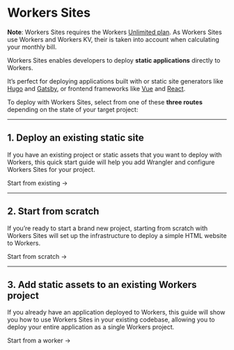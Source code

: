 # Workers Sites

<Aside>

__Note__: Workers Sites requires the Workers [Unlimited plan](https://workers.cloudflare.com/sites#plans). As Workers Sites use Workers and Workers KV, their is taken into account when calculating your monthly bill.

</Aside>

Workers Sites enables developers to deploy __static applications__ directly to Workers.

It’s perfect for deploying applications built with or static site generators like [Hugo](https://gohugo.io/) and [Gatsby](https://www.gatsbyjs.org/), or frontend frameworks like [Vue](https://vuejs.org/) and [React](https://reactjs.org).

To deploy with Workers Sites, select from one of these __three routes__ depending on the state of your target project:

--------------------------------

## 1. Deploy an existing static site

If you have an existing project or static assets that you want to deploy with Workers, this quick start guide will help you add Wrangler and configure Workers Sites for your project.

<Link to="/platform/sites/start-from-existing" className="Button Button-is-docs-primary">Start from existing →</Link>

--------------------------------

## 2. Start from scratch

If you’re ready to start a brand new project, starting from scratch with Workers Sites will set up the infrastructure to deploy a simple HTML website to Workers.

<Link to="/platform/sites/start-from-scratch" className="Button Button-is-docs-primary">Start from scratch →</Link>

--------------------------------

## 3. Add static assets to an existing Workers project

If you already have an application deployed to Workers, this guide will show you how to use Workers Sites in your existing codebase, allowing you to deploy your entire application as a single Workers project.

<Link to="/platform/sites/start-from-worker" className="Button Button-is-docs-primary">Start from a worker →</Link>
